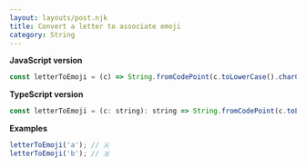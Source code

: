 ```yaml
---
layout: layouts/post.njk
title: Convert a letter to associate emoji
category: String
---
```


**JavaScript version**

```js
const letterToEmoji = (c) => String.fromCodePoint(c.toLowerCase().charCodeAt(0) + 127365);
```

**TypeScript version**

```js
const letterToEmoji = (c: string): string => String.fromCodePoint(c.toLowerCase().charCodeAt(0) + 127365);
```

**Examples**

```js
letterToEmoji('a'); // 🇦
letterToEmoji('b'); // 🇧
```
